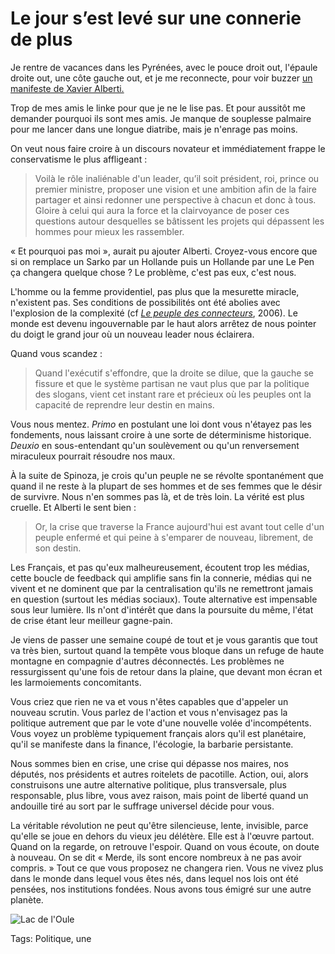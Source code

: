 # Le jour s&#8217;est levé sur une connerie de plus

Je rentre de vacances dans les Pyrénées, avec le pouce droit out, l'épaule droite out, une côte gauche out, et je me reconnecte, pour voir buzzer [un manifeste de Xavier Alberti.](http://lecercle.lesechos.fr/politique/vie-politique/221185612/jour-leve-nouveau-modele-democratique)

Trop de mes amis le linke pour que je ne le lise pas. Et pour aussitôt me demander pourquoi ils sont mes amis. Je manque de souplesse palmaire pour me lancer dans une longue diatribe, mais je n'enrage pas moins.

On veut nous faire croire à un discours novateur et immédiatement frappe le conservatisme le plus affligeant :

> Voilà le rôle inaliénable d'un leader, qu’il soit président, roi, prince ou premier ministre, proposer une vision et une ambition afin de la faire partager et ainsi redonner une perspective à chacun et donc à tous. Gloire à celui qui aura la force et la clairvoyance de poser ces questions autour desquelles se bâtissent les projets qui dépassent les hommes pour mieux les rassembler.

« Et pourquoi pas moi », aurait pu ajouter Alberti. Croyez-vous encore que si on remplace un Sarko par un Hollande puis un Hollande par une Le Pen ça changera quelque chose ? Le problème, c'est pas eux, c'est nous.

L'homme ou la femme providentiel, pas plus que la mesurette miracle, n'existent pas. Ses conditions de possibilités ont été abolies avec l'explosion de la complexité (cf *[Le peuple des connecteurs](/le-peuple-des-connecteurs/)*, 2006). Le monde est devenu ingouvernable par le haut alors arrêtez de nous pointer du doigt le grand jour où un nouveau leader nous éclairera.

Quand vous scandez :

> Quand l'exécutif s'effondre, que la droite se dilue, que la gauche se fissure et que le système partisan ne vaut plus que par la politique des slogans, vient cet instant rare et précieux où les peuples ont la capacité de reprendre leur destin en mains.

Vous nous mentez. *Primo* en postulant une loi dont vous n'étayez pas les fondements, nous laissant croire à une sorte de déterminisme historique. *Deuxio* en sous-entendant qu'un soulèvement ou qu'un renversement miraculeux pourrait résoudre nos maux.

À la suite de Spinoza, je crois qu'un peuple ne se révolte spontanément que quand il ne reste à la plupart de ses hommes et de ses femmes que le désir de survivre. Nous n'en sommes pas là, et de très loin. La vérité est plus cruelle. Et Alberti le sent bien :

> Or, la crise que traverse la France aujourd'hui est avant tout celle d'un peuple enfermé et qui peine à s'emparer de nouveau, librement, de son destin.

Les Français, et pas qu'eux malheureusement, écoutent trop les médias, cette boucle de feedback qui amplifie sans fin la connerie, médias qui ne vivent et ne dominent que par la centralisation qu'ils ne remettront jamais en question (surtout les médias sociaux). Toute alternative est impensable sous leur lumière. Ils n'ont d'intérêt que dans la poursuite du même, l'état de crise étant leur meilleur gagne-pain.

Je viens de passer une semaine coupé de tout et je vous garantis que tout va très bien, surtout quand la tempête vous bloque dans un refuge de haute montagne en compagnie d'autres déconnectés. Les problèmes ne ressurgissent qu'une fois de retour dans la plaine, que devant mon écran et les larmoiements concomitants.

Vous criez que rien ne va et vous n'êtes capables que d'appeler un nouveau scrutin. Vous parlez de l'action et vous n'envisagez pas la politique autrement que par le vote d'une nouvelle volée d'incompétents. Vous voyez un problème typiquement français alors qu'il est planétaire, qu'il se manifeste dans la finance, l'écologie, la barbarie persistante.

Nous sommes bien en crise, une crise qui dépasse nos maires, nos députés, nos présidents et autres roitelets de pacotille. Action, oui, alors construisons une autre alternative politique, plus transversale, plus responsable, plus libre, vous avez raison, mais point de liberté quand un andouille tiré au sort par le suffrage universel décide pour vous.

La véritable révolution ne peut qu'être silencieuse, lente, invisible, parce qu'elle se joue en dehors du vieux jeu délétère. Elle est à l'œuvre partout. Quand on la regarde, on retrouve l'espoir. Quand on vous écoute, on doute à nouveau. On se dit « Merde, ils sont encore nombreux à ne pas avoir compris. » Tout ce que vous proposez ne changera rien. Vous ne vivez plus dans le monde dans lequel vous êtes nés, dans lequel nos lois ont été pensées, nos institutions fondées. Nous avons tous émigré sur une autre planète.

![Lac de l'Oule](https://tcrouzet.com/images_tc/2013/12/ec1fb5c66d8911e3981d125fbb6fcb5c_81.jpg)



Tags: Politique, une